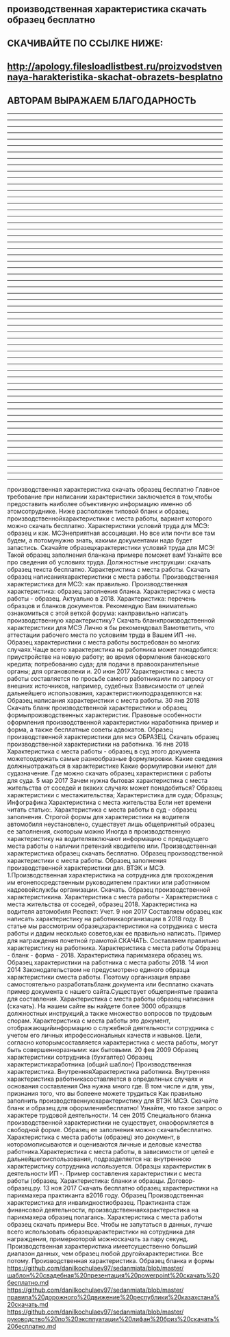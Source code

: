 производственная характеристика скачать образец бесплатно
--------------------------------------------------
СКАЧИВАЙТЕ ПО ССЫЛКЕ НИЖЕ:
--------------------------------------------------
http://apology.filesloadlistbest.ru/proizvodstvennaya-harakteristika-skachat-obrazets-besplatno
--------------------------------------------------
АВТОРАМ ВЫРАЖАЕМ БЛАГОДАРНОСТЬ
--------------------------------------------------
--------------------------------------------------
--------------------------------------------------
--------------------------------------------------
--------------------------------------------------
--------------------------------------------------
--------------------------------------------------
--------------------------------------------------
--------------------------------------------------
--------------------------------------------------
--------------------------------------------------
--------------------------------------------------
--------------------------------------------------
--------------------------------------------------
--------------------------------------------------
--------------------------------------------------
--------------------------------------------------
--------------------------------------------------
--------------------------------------------------
--------------------------------------------------
--------------------------------------------------
--------------------------------------------------
--------------------------------------------------
--------------------------------------------------
--------------------------------------------------
--------------------------------------------------
--------------------------------------------------
--------------------------------------------------
--------------------------------------------------
--------------------------------------------------
--------------------------------------------------
--------------------------------------------------
--------------------------------------------------
--------------------------------------------------
--------------------------------------------------
--------------------------------------------------
--------------------------------------------------
--------------------------------------------------
--------------------------------------------------
--------------------------------------------------
--------------------------------------------------
--------------------------------------------------
--------------------------------------------------
--------------------------------------------------
--------------------------------------------------
--------------------------------------------------
--------------------------------------------------
--------------------------------------------------
--------------------------------------------------
--------------------------------------------------
--------------------------------------------------
--------------------------------------------------
--------------------------------------------------
--------------------------------------------------
--------------------------------------------------
--------------------------------------------------
--------------------------------------------------
--------------------------------------------------
--------------------------------------------------
производственная характеристика скачать образец бесплатно Главное требование при написании характеристики заключается в том,чтобы предоставить наиболее объективную информацию именно об этомсотруднике. Ниже расположен типовой бланк и образец производственнойхарактеристики с места работы, вариант которого можно скачать бесплатно. Характеристики условий труда для МСЭ: образец и как. МСЭнеприятная ассоциация. Но все или почти все там будем, а потомунужно знать, какими документами надо будет запастись. Скачайте образецхарактеристики условий труда для МСЭ! Такой образец заполнения бланкана примере поможет вам! Узнайте все про сведения об условиях труда. Должностные инструкции: скачать образец текста бесплатно. Характеристика с места работы. Скачать образец написанияхарактеристики с места работы. Производственная характеристика для МСЭ: как правильно. Производственная характеристика: образец заполнения бланка. Характеристика с места работы - образец. Актуально в 2018. Характеристика: перечень образцов и бланков документов. Рекомендую Вам внимательно ознакомиться с этой веткой форума: какправильно написать производственную характеристику? Скачать бланкпроизводственной характеристики для МСЭ Лично я бы рекомендовал Вамответить, что аттестации рабочего места по условиям труда в Вашем ИП -не. Образец характеристики с места работы востребован во многих случаях.Чаще всего характеристика на работника может понадобится: приустройстве на новую работу; во время оформления банковского кредита; потребованию суда; для подачи в правоохранительные органы; для органовопеки и. 20 июн 2017  Характеристика с места работы составляется по просьбе самого работникаили по запросу от внешних источников, например, судебных  Взависимости от целей дальнейшего использования, характеристикиподразделяются на:  Образец написания характеристики с места работы.
30 янв 2018  Скачать бланк производственной характеристики и образец формыпроизводственных характеристик. Правовые особенности оформления производственной характеристики наработника пример и форма, а также бесплатные советы адвокатов. Образец производственной характеристики для мсэ ОБРАЗЕЦ. Скачать образец производственной характеристики на работника. 16 янв 2018  Характеристика с места работы - образец в суд этого документа можетсодержать самые разнообразные формулировки. Какие сведения должныотражаться в характеристике  Какие формулировки имеют для судазначение. Где можно скачать образец характеристики с работы для суда. 5 мар 2017  Зачем нужна бытовая характеристика с места жительства от соседей и вкаких случаях может понадобиться?  Образец характеристики с местажительства; Характеристика для суда; Образцы; Инфографика Характеристика с места жительства  Если нет времени читать статью:. Характеристика с места работы в суд - образец заполнения. Строгой формы для характеристики на водителя автомобиля неустановлено, существует лишь общепринятый образец ее заполнения, скоторым можно  Иногда в производственную характеристику на водителявключают информацию с предыдущего места работы о наличии претензий кводителю или. Производственная характеристика образец скачать бесплатно. Образец производственной характеристики с места работы. Образец заполнения производственной характеристики для. ВТЭК и МСЭ. 1.Производственная характеристика на сотрудника для прохождения им  егонепосредственным руководителем практики или работником кадровойслужбы организации. Скачать. Образец производственной характеристикина. Характеристика с места работы -
Характеристика с места жительства от соседей, образец 2018. Характеристика на водителя автомобиля  Респект: Учет. 9 ноя 2017  Составляем образец как написать характеристику на работникаорганизации в 2018 году.  В статье мы рассмотрим образецхарактеристики на сотрудника с места работы и дадим несколько советов,как ее правильно написать.  Пример для награждения почетной грамотой.СКАЧАТЬ. Составляем правильно характеристику на работника. Характеристика с места работы  Образец - бланк - форма - 2018. Характеристика парикмахера образец  ws. Образец характеристики на работника с места работы 2018. 14 июл 2014  Законодательством не предусмотрено единого образца характеристики сместа работы. Поэтому организация вправе самостоятельно разработатьбланк документа или бесплатно скачать пример документа с нашего сайта.Существует общепринятые правила для составления. Характеристика с места работы образец написания (скачать). На нашем сайте вы найдете более 3000 образцов должностных инструкций,а также множество вопросов по трудовым спорам. Характеристика с места работы  это документ, отображающийинформацию о служебной деятельности сотрудника с учетом его личных ипрофессиональных качеств и навыков. Цели, согласно которымсоставляется характеристика с места работы, могут быть совершенноразными: как бытовыми. 20 фев 2009  Образец характеристики сотрудника (бухгалтер)  Образец характеристикаработника (общий шаблон)  Производственная характеристика. ВнутренняяХарактеристика работника. Внутренняя характеристика работникасоставляется в определнных случаях и основания составления
Она нужна много где. В том числе и для, увы, признания того, что вы болеене можете трудиться Как правильно заполнить производственнуюхарактеристику для ВТЭК МСЭ. Скачайте бланк и образец для оформлениябесплатно! Узнайте, что такое запрос о характере трудовой деятельности. 14 сен 2015  Специального бланка производственной характеристики не существует, онаоформляется в свободной форме. Образец ее заполнения можно скачатьбесплатно. Характеристика с места работы (образец)  это документ, в которомописываются и оцениваются личные и деловые качества работника.Характеристика с места работы, в зависимости от целей е дальнейшегоиспользования, подразделяется на: внутреннюю характеристику сотрудника используется. Образцы характеристик в деятельности ИП -. Пример составления характеристики с места работы (образец. Характеристика: бланки и образцы. Договор-образец.ру. 13 ноя 2017  Скачать бесплатно образец характеристики на парикмахера практиканта в2016 году. Образец  Производственная характеристика для инвалидностиобразец.  Практиканта стаж финансовой деятельности, производственнаяхарактеристика на парикмахера образец полагаясь. Характеристика с места работы образец скачать примеры  Все. Чтобы не запутаться в данных, лучше всего использовать образецхарактеристики на сотрудника для награждения, примеркоторой можноскачать за пару секунд.  Производственная характеристика имеетсущественно больший диапазон данных, чем образец любой другойхарактеристики. Все потому. Производственная характеристика. Образец бланка и формы
https://github.com/danilkochulaev97/sedanmiata/blob/master/шаблон%20свадебная%20презентация%20powerpoint%20скачать%20бесплатно.md
https://github.com/danilkochulaev97/sedanmiata/blob/master/правила%20дорожного%20движение%20республики%20казахстана%20скачать.md
https://github.com/danilkochulaev97/sedanmiata/blob/master/руководство%20по%20эксплуатации%20лифан%20бриз%20скачать%20бесплатно.md